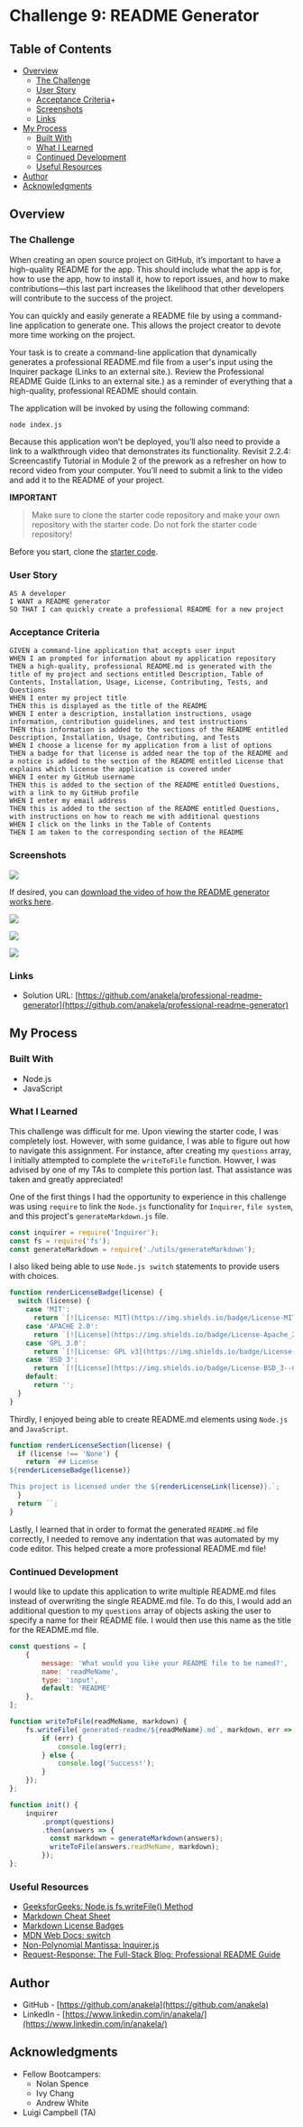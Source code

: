# Challenge 9: README Generator

## Table of Contents

- [Overview](#overview)
  - [The Challenge](#the-challenge)
  - [User Story](#user-story)
  - [Acceptance Criteria](#acceptance-criteria)+
  - [Screenshots](#screenshots)
  - [Links](#links)
- [My Process](#my-process)
  - [Built With](#built-with)
  - [What I Learned](#what-i-learned)
  - [Continued Development](#continued-development)
  - [Useful Resources](#useful-resources)
- [Author](#author)
- [Acknowledgments](#acknowledgments)

## Overview

### The Challenge

When creating an open source project on GitHub, it’s important to have a high-quality README for the app. This should include what the app is for, how to use the app, how to install it, how to report issues, and how to make contributions—this last part increases the likelihood that other developers will contribute to the success of the project.

You can quickly and easily generate a README file by using a command-line application to generate one. This allows the project creator to devote more time working on the project.

Your task is to create a command-line application that dynamically generates a professional README.md file from a user's input using the Inquirer package (Links to an external site.). Review the Professional README Guide (Links to an external site.) as a reminder of everything that a high-quality, professional README should contain.

The application will be invoked by using the following command:

`node index.js`

Because this application won’t be deployed, you’ll also need to provide a link to a walkthrough video that demonstrates its functionality. Revisit 2.2.4: Screencastify Tutorial in Module 2 of the prework as a refresher on how to record video from your computer. You’ll need to submit a link to the video and add it to the README of your project.

**IMPORTANT**
> Make sure to clone the starter code repository and make your own repository with the starter code. Do not fork the starter code repository!

Before you start, clone the [starter code](https://github.com/coding-boot-camp/potential-enigma).

### User Story

```
AS A developer
I WANT a README generator
SO THAT I can quickly create a professional README for a new project
```

### Acceptance Criteria

```
GIVEN a command-line application that accepts user input
WHEN I am prompted for information about my application repository
THEN a high-quality, professional README.md is generated with the title of my project and sections entitled Description, Table of Contents, Installation, Usage, License, Contributing, Tests, and Questions
WHEN I enter my project title
THEN this is displayed as the title of the README
WHEN I enter a description, installation instructions, usage information, contribution guidelines, and test instructions
THEN this information is added to the sections of the README entitled Description, Installation, Usage, Contributing, and Tests
WHEN I choose a license for my application from a list of options
THEN a badge for that license is added near the top of the README and a notice is added to the section of the README entitled License that explains which license the application is covered under
WHEN I enter my GitHub username
THEN this is added to the section of the README entitled Questions, with a link to my GitHub profile
WHEN I enter my email address
THEN this is added to the section of the README entitled Questions, with instructions on how to reach me with additional questions
WHEN I click on the links in the Table of Contents
THEN I am taken to the corresponding section of the README
```

### Screenshots

![](./images/soto-challenge9-readme-recording2.gif)

If desired, you can [download the video of how the README generator works here](./videos/soto-challenge9-readme-recording.mp4).

![](./images/readme-generator-screenshot.png)

![](./images/github-link-screenshot.png)

![](./images/email-link-screenshot.png)

### Links

- Solution URL: [https://github.com/anakela/professional-readme-generator](https://github.com/anakela/professional-readme-generator)

## My Process

### Built With

- Node.js
- JavaScript

### What I Learned

This challenge was difficult for me.  Upon viewing the starter code, I was completely lost.  However, with some guidance, I was able to figure out how to navigate this assignment.  For instance, after creating my `questions` array, I initially attempted to complete the `writeToFile` function.  Howver, I was advised by one of my TAs to complete this portion last.  That assistance was taken and greatly appreciated!

One of the first things I had the opportunity to experience in this challenge was using `require` to link the `Node.js` functionality for `Inquirer`, `file system`, and this project's `generateMarkdown.js` file.

```JavaScript
const inquirer = require('Inquirer');
const fs = require('fs');
const generateMarkdown = require('./utils/generateMarkdown');
```

I also liked being able to use `Node.js switch` statements to provide users with choices.

```JavaScript
function renderLicenseBadge(license) {
  switch (license) {
    case 'MIT': 
      return `[![License: MIT](https://img.shields.io/badge/License-MIT-yellow.svg)](https://opensource.org/licenses/MIT)`;
    case 'APACHE 2.0':
      return `[![License](https://img.shields.io/badge/License-Apache_2.0-blue.svg)](https://opensource.org/licenses/Apache-2.0)`;
    case 'GPL 3.0':
      return `[![License: GPL v3](https://img.shields.io/badge/License-GPLv3-blue.svg)](https://www.gnu.org/licenses/gpl-3.0)`;
    case 'BSD 3':
      return `[![License](https://img.shields.io/badge/License-BSD_3--Clause-blue.svg)](https://opensource.org/licenses/BSD-3-Clause)`;
    default:
      return '';
  }
}
```

Thirdly, I enjoyed being able to create README.md elements using `Node.js` and `JavaScript`.

```JavaScript
function renderLicenseSection(license) {
  if (license !== 'None') {
    return `## License  
${renderLicenseBadge(license)}

This project is licensed under the ${renderLicenseLink(license)}.`;
  }
  return ``;
}
```

Lastly, I learned that in order to format the generated `README.md` file correctly, I needed to remove any indentation that was automated by my code editor.  This helped create a more professional README.md file!

### Continued Development

I would like to update this application to write multiple README.md files instead of overwriting the single README.md file.  To do this, I would add an additional question to my `questions` array of objects asking the user to specify a name for their README file.  I would then use this name as the title for the README.md file.

```JavaScript
const questions = [
    {
        message: 'What would you like your README file to be named?',
        name: 'readMeName',
        type: 'input',
        default: 'README'
    },
];
```

```JavaScript
function writeToFile(readMeName, markdown) {
    fs.writeFile(`generated-readme/${readMeName}.md`, markdown, err => {
        if (err) {
            console.log(err);
        } else {
            console.log('Success!');
        }
    });
};
```

```JavaScript
function init() {
    inquirer
        .prompt(questions)
        .then(answers => {
          const markdown = generateMarkdown(answers);
          writeToFile(answers.readMeName, markdown);
        });
};
```

### Useful Resources

- [GeeksforGeeks: Node.js fs.writeFile() Method](https://www.geeksforgeeks.org/node-js-fs-writefile-method/)
- [Markdown Cheat Sheet](https://www.markdownguide.org/cheat-sheet/)
- [Markdown License Badges](https://gist.github.com/lukas-h/2a5d00690736b4c3a7ba)
- [MDN Web Docs: switch](https://developer.mozilla.org/en-US/docs/Web/JavaScript/Reference/Statements/switch)
- [Non-Polynomial Mantissa: Inquirer.js](https://www.npmjs.com/package/inquirer#examples)
- [Request-Response: The Full-Stack Blog: Professional README Guide](https://coding-boot-camp.github.io/full-stack/github/professional-readme-guide)

## Author

- GitHub - [https://github.com/anakela](https://github.com/anakela)
- LinkedIn - [https://www.linkedin.com/in/anakela/](https://www.linkedin.com/in/anakela/)

## Acknowledgments

- Fellow Bootcampers:
    - Nolan Spence
    - Ivy Chang
    - Andrew White
- Luigi Campbell (TA)
